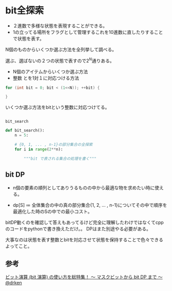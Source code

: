 # bit全探索

- ２進数で多様な状態を表現することができる。
- 1の立ってる場所をフラグとして管理するこれを10進数に直したりすることで状態を表す。

N個のものからいくつか選ぶ方法を全列挙して調べる。

選ぶ、選ばないの２つの状態で表すので$2 ^ {N}$通りある。

- N個のアイテムからいくつか選ぶ方法
- 整数
とを1対１に対応つける方法

```cpp
for (int bit = 0; bit < (1<<N)); ++bit) {

}
```

いくつか選ぶ方法をbitという整数に対応つけてる。

```cpp

```

`bit_search`

```python
def bit_search():
    n = 5:

    # {0, 1, ... , n-1}の部分集合の全探索
    for i in range(2**n):

        """bit で表される集合の処理を書く"""


```

## bit DP

- n個の要素の順列としてありうるものの中から最適な物を求めたい時に使える。

- dp[S] $\coloneqq$ 全体集合の中の真の部分集合{1, 2, ... , n-1}についてその中で順序を最適化した時のSの中での最小コスト。

bitDP動くのを確認して答えもあってるけど完全に理解したわけではなくてcppのコードをpythonで書き換えただけ。。
DPはまた別途やる必要がある。

大事なのは状態を表す整数とbitを対応させて状態を保持することで色々できるよってこと。

## 参考

[ビット演算 (bit 演算) の使い方を総特集！ 〜 マスクビットから bit DP まで 〜 @drken](https://qiita.com/drken/items/7c6ff2aa4d8fce1c9361)

